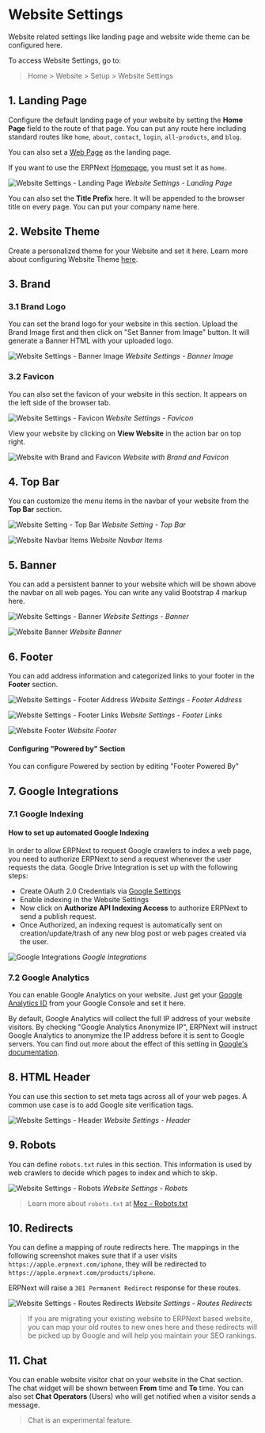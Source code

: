
# Website Settings



Website related settings like landing page and website wide theme can be
configured here.


To access Website Settings, go to:



> 
> Home > Website > Setup > Website Settings
> 
> 
> 


## 1. Landing Page


Configure the default landing page of your website by setting the **Home Page**
field to the route of that page. You can put any route here including standard
routes like `home`, `about`, `contact`, `login`, `all-products`, and `blog`.


You can also set a [Web Page](/docs/en/website/web-page) as the
landing page.


If you want to use the ERPNext [Homepage](/docs/en/website/homepage),
you must set it as `home`.


![Website Settings - Landing Page](/files/website-settings-landing-page.png)
*Website Settings - Landing Page*


You can also set the **Title Prefix** here. It will be appended to the browser title
on every page. You can put your company name here.


## 2. Website Theme


Create a personalized theme for your Website and set it here. Learn more about
configuring Website Theme [here](/docs/en/website/website-theme).


## 3. Brand


### 3.1 Brand Logo


You can set the brand logo for your website in this section. Upload the Brand
Image first and then click on "Set Banner from Image" button. It will generate a
Banner HTML with your uploaded logo.


![Website Settings - Banner Image](/files/website-settings-banner-image.png)
*Website Settings - Banner Image*


### 3.2 Favicon


You can also set the favicon of your website in this section. It appears on the
left side of the browser tab.


![Website Settings - Favicon](/files/website-settings-favicon.png)
*Website Settings - Favicon*


View your website by clicking on **View Website** in the action bar on top right.


![Website with Brand and Favicon](/files/website-brand-and-favicon.png)
*Website with Brand and Favicon*


## 4. Top Bar


You can customize the menu items in the navbar of your website from the **Top Bar**
section.


![Website Setting - Top Bar](/files/website-settings-top-bar.png)
*Website Setting - Top Bar*


![Website Navbar Items](/files/website-navbar-items.png)
*Website Navbar Items*


## 5. Banner


You can add a persistent banner to your website which will be shown above the
navbar on all web pages. You can write any valid Bootstrap 4 markup here.


![Website Settings - Banner](/files/website-settings-banner.png)
*Website Settings - Banner*


![Website Banner](/files/website-banner.png)
*Website Banner*


## 6. Footer


You can add address information and categorized links to your footer in the
**Footer** section.


![Website Settings - Footer Address](/files/website-settings-footer-address.png)
*Website Settings - Footer Address*


![Website Settings - Footer Links](/files/website-settings-footer-links.png)
*Website Settings - Footer Links*


![Website Footer](/files/website-footer.png)
*Website Footer*


#### Configuring "Powered by" Section


You can configure Powered by section by editing "Footer Powered By"


## 7. Google Integrations


### 7.1 Google Indexing


#### How to set up automated Google Indexing


In order to allow ERPNext to request Google crawlers to index a web page, you need to authorize ERPNext to send a request whenever the user requests the data. Google Drive Integration is set up with the following steps:


* Create OAuth 2.0 Credentials via [Google Settings](/docs/en/erpnext_integration/google_settings)
* Enable indexing in the Website Settings
* Now click on **Authorize API Indexing Access** to authorize ERPNext to send a publish request.
* Once Authorized, an indexing request is automatically sent on creation/update/trash of any new blog post or web pages created via the user.


![Google Integrations](/files/website-settings-integrations.png)
*Google Integrations*


### 7.2 Google Analytics


You can enable Google Analytics on your website. Just get your [Google Analytics
ID](https://support.google.com/analytics/answer/1008080?hl=en) from your Google
Console and set it here.


By default, Google Analytics will collect the full IP address of your website visitors.
By checking "Google Analytics Anonymize IP", ERPNext will instruct Google Analytics to
anonymize the IP address before it is sent to Google servers. You can find out more about
the effect of this setting in [Google's documentation](https://support.google.com/analytics/answer/2763052).


## 8. HTML Header


You can use this section to set meta tags across all of your web pages. A common
use case is to add Google site verification tags.


![Website Settings - Header](/files/website-settings-header.png)
*Website Settings - Header*


## 9. Robots


You can define `robots.txt` rules in this section. This information is used by
web crawlers to decide which pages to index and which to skip.


![Website Settings - Robots](/files/website-settings-robots-txt.png)
*Website Settings - Robots*



> 
> Learn more about `robots.txt` at [Moz - Robots.txt](https://moz.com/learn/seo/robotstxt)
> 
> 
> 


## 10. Redirects


You can define a mapping of route redirects here. The mappings in the following
screenshot makes sure that if a user visits `https://apple.erpnext.com/iphone`,
they will be redirected to `https://apple.erpnext.com/products/iphone`.


ERPNext will raise a `301 Permanent Redirect` response for these routes.


![Website Settings - Routes Redirects](/files/website-settings-route-redirects.png)
*Website Settings - Routes Redirects*



> 
> If you are migrating your existing website to ERPNext based website,
>  you can map your old routes to new ones here and these redirects will be
>  picked up by Google and will help you maintain your SEO rankings.
> 
> 
> 


## 11. Chat


You can enable website visitor chat on your website in the Chat section. The
chat widget will be shown between **From** time and **To** time. You can also
set **Chat Operators** (Users) who will get notified when a visitor sends a
message.



> 
> Chat is an experimental feature.
> 
> 
> 




